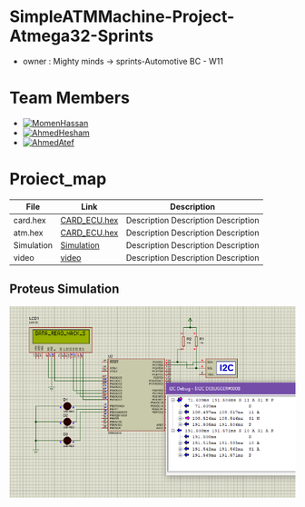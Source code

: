 # SimpleATMMachine-Project-Atmega32-Sprints 
- owner : Mighty minds -> sprints-Automotive BC - W11
# Team Members
  - [![MomenHassan](https://img.shields.io/static/v1?label=&message=MomenHassan&color=000605&logo=github&logoColor=FFFFFF&labelColor=000605)](https://github.com/ahmedatef1496)
  - [![AhmedHesham](https://img.shields.io/static/v1?label=&message=AhmedHesham&color=000605&logo=github&logoColor=FFFFFF&labelColor=000605)](https://github.com/ahmedatef1496)
  - [![AhmedAtef  ](https://img.shields.io/static/v1?label=&message=AhmedAtef&color=000605&logo=github&logoColor=FFFFFF&labelColor=000605)](https://github.com/ahmedatef1496)
   
 # Proiect_map

| File                  | Link                                         | Description                                     |
| --------------------- | -------------------------------------------- | ----------------------------------------------- |
| card.hex              | [CARD_ECU.hex]                               | Description Description Description             |
| atm.hex               | [CARD_ECU.hex]                               | Description Description Description             |
| Simulation            | [Simulation]                                 | Description Description Description             |
| video                 | [video]                                      |Description Description Description              |


[CARD_ECU.hex]:(ProteusDesign/CARD.hex)
[CARD_ECU.hex]:(ProteusDesign/ATM.hex)
[Simulation]:(ProteusDesign/CARD.hex)
[video]: https://drive.google.com/file/d/1yPFWNEK8L4eZLI80DzdInBjXKycOUTue/view








## Proteus Simulation
![Proteus Simulation](I2C.PNG)
